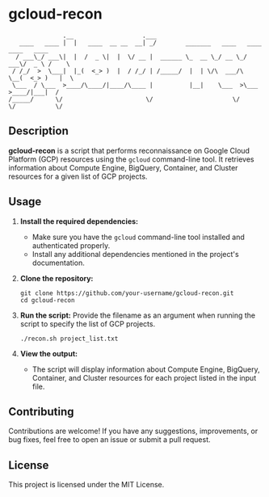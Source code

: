 # gcloud-recon

```
               .__                   .___                                            
   ____   ____ |  |   ____  __ __  __| _/        _______   ____   ____  ____   ____  
  / ___\_/ ___\|  |  /  _ \|  |  \/ __ |  ______ \_  __ \_/ __ \_/ ___\/  _ \ /    \ 
 / /_/  >  \___|  |_(  <_> )  |  / /_/ | /_____/  |  | \/\  ___/\  \__(  <_> )   |  \
 \___  / \___  >____/\____/|____/\____ |          |__|    \___  >\___  >____/|___|  /
/_____/      \/                       \/                      \/     \/           \/ 
```

## Description
**gcloud-recon** is a script that performs reconnaissance on Google Cloud Platform (GCP) resources using the `gcloud` command-line tool. It retrieves information about Compute Engine, BigQuery, Container, and Cluster resources for a given list of GCP projects.

## Usage
1. **Install the required dependencies:**
   - Make sure you have the `gcloud` command-line tool installed and authenticated properly.
   - Install any additional dependencies mentioned in the project's documentation.

2. **Clone the repository:**
   ```
   git clone https://github.com/your-username/gcloud-recon.git
   cd gcloud-recon
   ```
3. **Run the script:**
Provide the filename as an argument when running the script to specify the list of GCP projects.

   ```./recon.sh project_list.txt```
4. **View the output:**
   - The script will display information about Compute Engine, BigQuery, Container, and Cluster resources for each project listed in the input file.

## Contributing
Contributions are welcome! If you have any suggestions, improvements, or bug fixes, feel free to open an issue or submit a pull request.

## License
This project is licensed under the MIT License.

